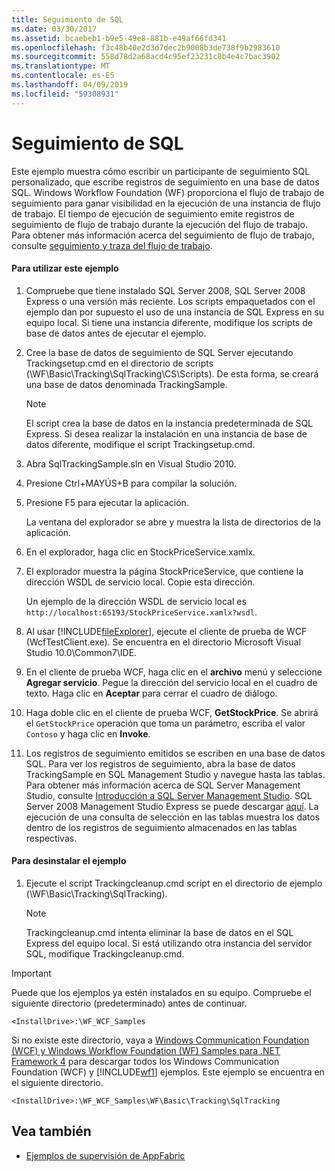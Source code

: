 ```yaml
---
title: Seguimiento de SQL
ms.date: 03/30/2017
ms.assetid: bcaebeb1-b9e5-49e8-881b-e49af66fd341
ms.openlocfilehash: f3c48b40e2d3d7dec2b9008b3de738f9b2983610
ms.sourcegitcommit: 558d78d2a68acd4c95ef23231c8b4e4c7bac3902
ms.translationtype: MT
ms.contentlocale: es-ES
ms.lasthandoff: 04/09/2019
ms.locfileid: "59308931"
---
```

# <a name="sql-tracking"></a>Seguimiento de SQL
Este ejemplo muestra cómo escribir un participante de seguimiento SQL personalizado, que escribe registros de seguimiento en una base de datos SQL. Windows Workflow Foundation (WF) proporciona el flujo de trabajo de seguimiento para ganar visibilidad en la ejecución de una instancia de flujo de trabajo. El tiempo de ejecución de seguimiento emite registros de seguimiento de flujo de trabajo durante la ejecución del flujo de trabajo. Para obtener más información acerca del seguimiento de flujo de trabajo, consulte [seguimiento y traza del flujo de trabajo](../workflow-tracking-and-tracing.md).

#### <a name="to-use-this-sample"></a>Para utilizar este ejemplo

1. Compruebe que tiene instalado SQL Server 2008, SQL Server 2008 Express o una versión más reciente. Los scripts empaquetados con el ejemplo dan por supuesto el uso de una instancia de SQL Express en su equipo local. Si tiene una instancia diferente, modifique los scripts de base de datos antes de ejecutar el ejemplo.

2. Cree la base de datos de seguimiento de SQL Server ejecutando Trackingsetup.cmd en el directorio de scripts (\WF\Basic\Tracking\SqlTracking\CS\Scripts). De esta forma, se creará una base de datos denominada TrackingSample.

    > [!NOTE]
    >  El script crea la base de datos en la instancia predeterminada de SQL Express. Si desea realizar la instalación en una instancia de base de datos diferente, modifique el script Trackingsetup.cmd.  
  
3. Abra SqlTrackingSample.sln en Visual Studio 2010.  
  
4. Presione Ctrl+MAYÚS+B para compilar la solución.  
  
5. Presione F5 para ejecutar la aplicación.  
  
     La ventana del explorador se abre y muestra la lista de directorios de la aplicación.  
  
6. En el explorador, haga clic en StockPriceService.xamlx.  
  
7. El explorador muestra la página StockPriceService, que contiene la dirección WSDL de servicio local. Copie esta dirección.  
  
     Un ejemplo de la dirección WSDL de servicio local es `http://localhost:65193/StockPriceService.xamlx?wsdl`.  
  
8. Al usar [!INCLUDE[fileExplorer](../../../../includes/fileexplorer-md.md)], ejecute el cliente de prueba de WCF (WcfTestClient.exe). Se encuentra en el directorio Microsoft Visual Studio 10.0\Common7\IDE.  
  
9. En el cliente de prueba WCF, haga clic en el **archivo** menú y seleccione **Agregar servicio**. Pegue la dirección del servicio local en el cuadro de texto. Haga clic en **Aceptar** para cerrar el cuadro de diálogo.  
  
10. Haga doble clic en el cliente de prueba WCF, **GetStockPrice**. Se abrirá el `GetStockPrice` operación que toma un parámetro, escriba el valor `Contoso` y haga clic en **Invoke**.  
  
11. Los registros de seguimiento emitidos se escriben en una base de datos SQL. Para ver los registros de seguimiento, abra la base de datos TrackingSample en SQL Management Studio y navegue hasta las tablas. Para obtener más información acerca de SQL Server Management Studio, consulte [Introducción a SQL Server Management Studio](https://go.microsoft.com/fwlink/?LinkId=165645). SQL Server 2008 Management Studio Express se puede descargar [aquí](https://go.microsoft.com/fwlink/?LinkId=180520). La ejecución de una consulta de selección en las tablas muestra los datos dentro de los registros de seguimiento almacenados en las tablas respectivas.  
  
#### <a name="to-uninstall-the-sample"></a>Para desinstalar el ejemplo  
  
1. Ejecute el script Trackingcleanup.cmd script en el directorio de ejemplo (\WF\Basic\Tracking\SqlTracking).  
  
    > [!NOTE]
    >  Trackingcleanup.cmd intenta eliminar la base de datos en el SQL Express del equipo local. Si está utilizando otra instancia del servidor SQL, modifique Trackingcleanup.cmd.

> [!IMPORTANT]
>  Puede que los ejemplos ya estén instalados en su equipo. Compruebe el siguiente directorio (predeterminado) antes de continuar.  
>   
>  `<InstallDrive>:\WF_WCF_Samples`  
>   
>  Si no existe este directorio, vaya a [Windows Communication Foundation (WCF) y Windows Workflow Foundation (WF) Samples para .NET Framework 4](https://go.microsoft.com/fwlink/?LinkId=150780) para descargar todos los Windows Communication Foundation (WCF) y [!INCLUDE[wf1](../../../../includes/wf1-md.md)] ejemplos. Este ejemplo se encuentra en el siguiente directorio.  
>   
>  `<InstallDrive>:\WF_WCF_Samples\WF\Basic\Tracking\SqlTracking`  
  
## <a name="see-also"></a>Vea también

- [Ejemplos de supervisión de AppFabric](https://go.microsoft.com/fwlink/?LinkId=193959)
